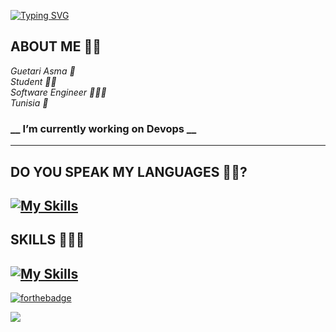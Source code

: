
[![Typing SVG](https://readme-typing-svg.demolab.com?font=Fira+Code&size=21&pause=500&color=F7365EE6&width=435&lines=Hello+Gorgeous+%E2%99%A5)](https://git.io/typing-svg)  

## __ABOUT ME ✌🏻__    
*Guetari Asma 🌸*  
*Student 👩‍🎓*  
*Software Engineer 👩🏻‍💻*   
*Tunisia 📍*  
### __ I’m currently working on Devops __

-----------------------------------------------------------------    

## __DO YOU SPEAK MY LANGUAGES 💪✨?__    

[![My Skills](https://skillicons.dev/icons?i=js,html,css,py,php,java,c,cpp,cs)](https://skillicons.dev)    
---------------------------------------------------------------------
## __SKILLS 👩‍💻✨__ 
[![My Skills](https://skillicons.dev/icons?i=react,nodejs,flutter,androidstudio,dotnet,angular,symfony,arduino,linux,figma,xd,vscode)](https://skillicons.dev)
--------------------------------------------------------------------------
 [![forthebadge](https://forthebadge.com/images/badges/built-with-love.svg)](https://forthebadge.com)       
 
![](https://komarev.com/ghpvc/?username=ASMAAGT&color=ff69b4)   
   


<!--
**ASMAAGT/ASMAAGT** is a ✨ _special_ ✨ repository because its `README.md` (this file) appears on your GitHub profile.

Here are some ideas to get you started:

- 🔭 I’m currently working on ...
- 🌱 I’m currently learning ...
- 👯 I’m looking to collaborate on ...
- 🤔 I’m looking for help with ...
- 💬 Ask me about ...
- 📫 How to reach me: ...
- 😄 Pronouns: ...
- ⚡ Fun fact: ...
-->
